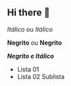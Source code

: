 ## Hi there 👋



  *Itálico* ou _Itálico_

  **Negrito** ou __Negrito__

  ___Negrito e Itálico___


  - Lista 01
  - Lista 02
    Sublista

<!-- Cabeçalhos -->


<!--
**JanaFioravanti/JanaFioravanti** is a ✨ _special_ ✨ repository because its `README.md` (this file) appears on your GitHub profile.

Here are some ideas to get you started:

- 🔭 I’m currently working on ...
- 🌱 I’m currently learning ...
- 👯 I’m looking to collaborate on ...
- 🤔 I’m looking for help with ...
- 💬 Ask me about ...
- 📫 How to reach me: ...
- 😄 Pronouns: ...
- ⚡ Fun fact: ...
-->
